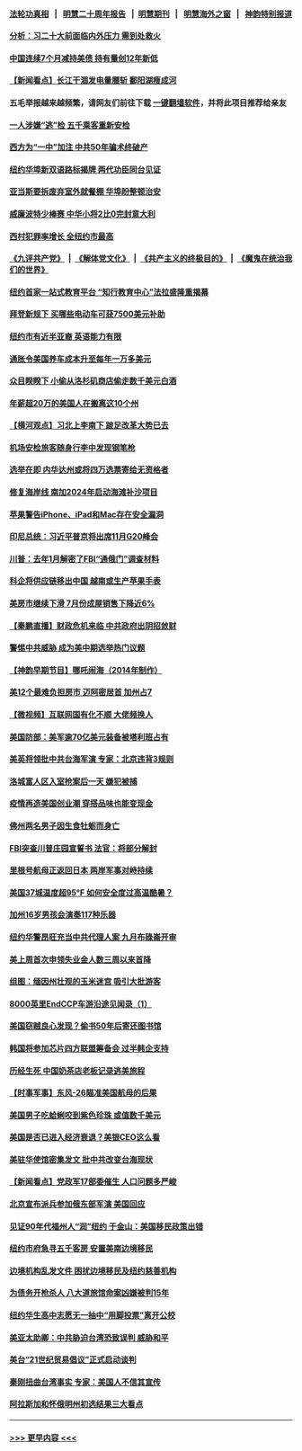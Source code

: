 #### [法轮功真相](https://github.com/gfw-breaker/truth/blob/master/README.md?t=0) &nbsp;&nbsp;|&nbsp;&nbsp; [明慧二十周年报告](https://github.com/gfw-breaker/mh-reports/blob/master/README.md?t=0) &nbsp;&nbsp;|&nbsp;&nbsp;[明慧期刊](https://github.com/gfw-breaker/mh-qikan) &nbsp;&nbsp;|&nbsp;&nbsp; [明慧海外之窗](https://github.com/gfw-breaker/mh-news/blob/master/README.md?t=0) &nbsp;&nbsp;|&nbsp;&nbsp; [神韵特别报道](https://github.com/gfw-breaker/mh-news/blob/master/shenyun.md?t=0)
#### [分析：习二十大前面临内外压力 需到处救火](../pages/nsc412/n13805569.md?t=08192301) 
#### [中国连续7个月减持美债 持有量创12年新低](../pages/nsc412/n13805844.md?t=08192301) 
#### [【新闻看点】长江干涸发电量腰斩 鄱阳湖瘦成河](../pages/nsc412/n13805563.md?t=08192301) 
#### 五毛举报越来越频繁，请网友们前往下载 [一键翻墙软件](https://github.com/gfw-breaker/ssr-accounts)，并将此项目推荐给亲友
#### [一人涉嫌“逃”检 五千乘客重新安检](../pages/nsc412/n13805742.md?t=08192301) 
#### [西方为“一中”加注 中共50年骗术终破产](../pages/nsc412/n13805808.md?t=08192301) 
#### [纽约华埠新双语路标揭牌 两代功臣同台见证](../pages/nsc412/n13805731.md?t=08192301) 
#### [亚当斯要拆废弃室外就餐棚 华埠盼整顿治安](../pages/nsc412/n13805714.md?t=08192301) 
#### [威廉波特少棒赛 中华小将2比0完封意大利](../pages/nsc412/n13805743.md?t=08192301) 
#### [西村犯罪率增长 全纽约市最高](../pages/nsc412/n13805697.md?t=08192301) 
#### [《九评共产党》](https://github.com/begood0513/9ping.md/blob/master/README.md) &nbsp;|&nbsp; [《解体党文化》](../../../../jtdwh.md/blob/master/README.md)  &nbsp;|&nbsp; [《共产主义的终极目的》](../../../../gczydzjmd.md/blob/master/README.md) &nbsp;|&nbsp; [《魔鬼在统治我们的世界》](../../../../mgztzwmdsj.md/blob/master/README.md) 
#### [纽约首家一站式教育平台 “知行教育中心”法拉盛隆重揭幕](../pages/nsc412/n13805716.md?t=08192301) 
#### [拜登新规下 买哪些电动车可获7500美元补助](../pages/nsc412/n13805753.md?t=08192301) 
#### [纽约市有近半亚裔 英语能力有限](../pages/nsc412/n13805737.md?t=08192301) 
#### [通胀令美国养车成本升至每年一万多美元](../pages/nsc412/n13805601.md?t=08192301) 
#### [众目睽睽下 小偷从洛杉矶商店偷走数千美元白酒](../pages/nsc412/n13805688.md?t=08192301) 
#### [年薪超20万的美国人在搬离这10个州](../pages/nsc412/n13805617.md?t=08192301) 
#### [【横河观点】习北上李南下 跛足改革大势已去](../pages/nsc412/n13805568.md?t=08192301) 
#### [机场安检旅客随身行李中发现钢笔枪](../pages/nsc412/n13805647.md?t=08192301) 
#### [选举在即 内华达州或将四万选票寄给无资格者](../pages/nsc412/n13805632.md?t=08192301) 
#### [修复海岸线 南加2024年启动海滩补沙项目](../pages/nsc412/n13805623.md?t=08192301) 
#### [苹果警告iPhone、iPad和Mac存在安全漏洞](../pages/nsc412/n13805570.md?t=08192301) 
#### [印尼总统：习近平普京将出席11月G20峰会](../pages/nsc412/n13805558.md?t=08192301) 
#### [川普：去年1月解密了FBI“通俄门”调查材料](../pages/nsc412/n13805543.md?t=08192301) 
#### [科企将供应链移出中国 越南或生产苹果手表](../pages/nsc412/n13805458.md?t=08192301) 
#### [美房市继续下滑 7月份成屋销售下降近6%](../pages/nsc412/n13805444.md?t=08192301) 
#### [【秦鹏直播】财政危机来临 中共政府出阴招敛财](../pages/nsc412/n13805559.md?t=08192301) 
#### [警惕中共威胁 成为美中期选举热门议题](../pages/nsc412/n13805481.md?t=08192301) 
#### [【神韵早期节目】哪吒闹海（2014年制作）](../pages/nsc412/n13805512.md?t=08192301) 
#### [美12个最难负担房市 迈阿密居首 加州占7](../pages/nsc412/n13805531.md?t=08192301) 
#### [【微视频】互联网国有化不顺 大佬频换人](../pages/nsc412/n13805352.md?t=08192301) 
#### [美国防部：美军逾70亿美元装备被塔利班占有](../pages/nsc412/n13805541.md?t=08192301) 
#### [美英将领批中共台海军演 专家：北京违背3规则](../pages/nsc412/n13800444.md?t=08192301) 
#### [洛城富人区入室抢案后一天 嫌犯被捕](../pages/nsc412/n13805527.md?t=08192301) 
#### [疫情再造美国创业潮 穿搭品味也能变现金](../pages/nsc412/n13804846.md?t=08192301) 
#### [佛州两名男子因生食牡蛎而身亡](../pages/nsc412/n13805476.md?t=08192301) 
#### [FBI突查川普庄园宣誓书 法官：将部分解封](../pages/nsc412/n13805358.md?t=08192301) 
#### [里根号航母正返回日本 两岸军事对峙持续](../pages/nsc412/n13805423.md?t=08192301) 
#### [美国37城温度超95℉ 如何安全度过高温酷暑？](../pages/nsc412/n13804763.md?t=08192301) 
#### [加州16岁男孩会演奏117种乐器](../pages/nsc412/n13804918.md?t=08192301) 
#### [纽约华警昂旺充当中共代理人案 九月布碌崙开审](../pages/nsc412/n13804937.md?t=08192301) 
#### [美上周首次申领失业金人数三周以来首降](../pages/nsc412/n13805402.md?t=08192301) 
#### [组图：缅因州壮观的玉米迷宫 吸引大批游客](../pages/nsc412/n13805076.md?t=08192301) 
#### [8000英里EndCCP车游沿途见闻录（1）](../pages/nsc412/n13804859.md?t=08192301) 
#### [美国窃贼良心发现？偷书50年后寄还图书馆](../pages/nsc412/n13805370.md?t=08192301) 
#### [韩国将参加芯片四方联盟筹备会 过半韩企支持](../pages/nsc412/n13805246.md?t=08192301) 
#### [历经生死 中国奶茶店老板记录逃美旅程](../pages/nsc412/n13805185.md?t=08192301) 
#### [【时事军事】东风-26瞄准美国航母的后果](../pages/nsc412/n13804655.md?t=08192301) 
#### [美国男子吃蛤蜊咬到紫色珍珠 或值数千美元](../pages/nsc412/n13805111.md?t=08192301) 
#### [美国是否已进入经济衰退？美银CEO这么看](../pages/nsc412/n13805146.md?t=08192301) 
#### [美驻华使馆密集发文 批中共改变台海现状](../pages/nsc412/n13805136.md?t=08192301) 
#### [【新闻看点】党政军17部委催生 人口问题多严峻](../pages/nsc412/n13804712.md?t=08192301) 
#### [北京宣布派兵参加俄东部军演 美国回应](../pages/nsc412/n13804899.md?t=08192301) 
#### [见证90年代福州人“润”纽约 于金山：美国移民政策出错](../pages/nsc412/n13804989.md?t=08192301) 
#### [纽约市府急寻五千客房 安置美南边境移民](../pages/nsc412/n13804939.md?t=08192301) 
#### [边境机构乱发文件 困扰边境移民及纽约慈善机构](../pages/nsc412/n13804973.md?t=08192301) 
#### [为债务开枪杀人 八大道旅馆命案凶嫌被判15年](../pages/nsc412/n13804978.md?t=08192301) 
#### [纽约华生高中志愿无一抽中“用脚投票”离开公校](../pages/nsc412/n13804975.md?t=08192301) 
#### [美亚太助卿：中共胁迫台湾恐致误判 威胁和平](../pages/nsc412/n13804952.md?t=08192301) 
#### [美台“21世纪贸易倡议”正式启动谈判](../pages/nsc412/n13804919.md?t=08192301) 
#### [秦刚扭曲台湾事实 专家：美国人不信其宣传](../pages/nsc412/n13804889.md?t=08192301) 
#### [阿拉斯加和怀俄明州初选结果三大看点](../pages/nsc412/n13804770.md?t=08192301) 

----
#### [ >>> 更早内容 <<< ](../indexes/nsc412-earlier.md)
